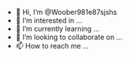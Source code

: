 - 👋 Hi, I’m @Woober981e87sjshs
- 👀 I’m interested in ...
- 🌱 I’m currently learning ...
- 💞️ I’m looking to collaborate on ...
- 📫 How to reach me ...

<!---
Woober981e87sjshs/Woober981e87sjshs is a ✨ special ✨ repository because its `README.md` (this file) appears on your GitHub profile.
You can click the Preview link to take a look at your changes.
--->
